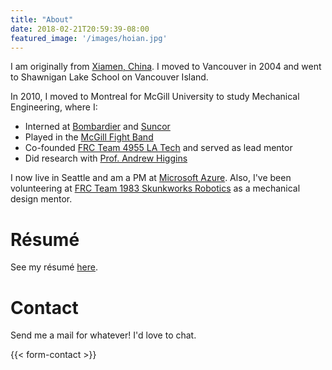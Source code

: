 ```yaml
---
title: "About"
date: 2018-02-21T20:59:39-08:00
featured_image: '/images/hoian.jpg'
---
```


I am originally from [Xiamen, China](http://en.wikipedia.org/wiki/Xiamen). I moved to Vancouver in 2004 and went to Shawnigan Lake School on Vancouver Island.

In 2010, I moved to Montreal for McGill University to study Mechanical Engineering, where I:

- Interned at [Bombardier](http://commercialaircraft.bombardier.com/en/cseries.html) and [Suncor](http://www.suncor.com)
- Played in the [McGill Fight Band](http://www.fightband.com)
- Co-founded [FRC Team 4955 LA Tech](http://www.frc4955.com) and served as lead mentor
- Did research with [Prof. Andrew Higgins](https://www.mcgill.ca/mecheng/facultystaff/staff/andrewhiggins)

I now live in Seattle and am a PM at [Microsoft Azure](https://azure.microsoft.com/). Also, I've been volunteering at [FRC Team 1983 Skunkworks Robotics](https://skunkworks.wildapricot.org) as a mechanical design mentor.

# Résumé

See my résumé [here](/resume/JohnLianCV.pdf).

# Contact

Send me a mail for whatever! I'd love to chat.

{{< form-contact >}}